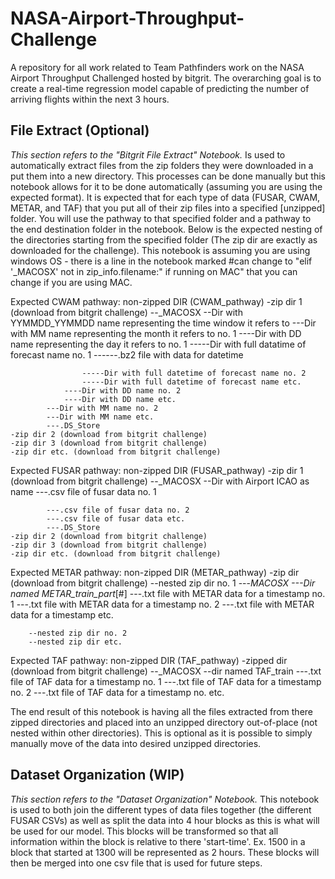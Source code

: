 # NASA-Airport-Throughput-Challenge
A repository for all work related to Team Pathfinders work on the NASA Airport Throughput Challenged hosted by bitgrit. The overarching goal is to create a real-time regression model capable of predicting the number of arriving flights within the next 3 hours.

## File Extract (Optional)
*This section refers to the "Bitgrit File Extract" Notebook.*
Is used to automatically extract files from the zip folders they were downloaded in a put them into a new directory. This processes can be done manually but this notebook allows for it to be done automatically (assuming you are using the expected format). It is expected that for each type of data (FUSAR, CWAM, METAR, and TAF) that you put all of their zip files into a specified [unzipped] folder. You will use the pathway to that specified folder and a pathway to the end destination folder in the notebook. Below is the expected nesting of the directories starting from the specified folder (The zip dir are exactly as downloaded for the challenge). This notebook is assuming you are using windows OS - there is a line in the notebook marked #can change to "elif '_MACOSX' not in zip_info.filename:" if running on MAC" that you can change if you are using MAC. 

Expected CWAM pathway:
    non-zipped DIR (CWAM_pathway)
    -zip dir 1 (download from bitgrit challenge)
        --_MACOSX
        --Dir with YYMMDD_YYMMDD name representing the time window it refers to
            ---Dir with MM name representing the month it refers to no. 1
                ----Dir with DD name representing the day it refers to no. 1
                    -----Dir with full datatime of forecast name no. 1
                        ------.bz2 file with data for datetime
                        
                    -----Dir with full datetime of forecast name no. 2
                    -----Dir with full datetime of forecast name etc.
                ----Dir with DD name no. 2
                ----Dir with DD name etc.
            ---Dir with MM name no. 2
            ---Dir with MM name etc.
            ---.DS_Store
    -zip dir 2 (download from bitgrit challenge)
    -zip dir 3 (download from bitgrit challenge)
    -zip dir etc. (download from bitgrit challenge)

Expected FUSAR pathway:
    non-zipped DIR (FUSAR_pathway)
    -zip dir 1 (download from bitgrit challenge)
        --_MACOSX
        --Dir with Airport ICAO as name
            ---.csv file of fusar data no. 1
            
            ---.csv file of fusar data no. 2
            ---.csv file of fusar data etc.
            ---.DS_Store
    -zip dir 2 (download from bitgrit challenge)
    -zip dir 3 (download from bitgrit challenge)
    -zip dir etc. (download from bitgrit challenge)

Expected METAR pathway:
    non-zipped DIR (METAR_pathway)
    -zip dir (download from bitgrit challenge)
        --nested zip dir no. 1
            ---_MACOSX
            ---Dir named METAR_train_part_[#]
                ---.txt file with METAR data for a timestamp no. 1
                ---.txt file with METAR data for a timestamp no. 2
                ---.txt file with METAR data for a timestamp etc.
            
        --nested zip dir no. 2
        --nested zip dir etc.

Expected TAF pathway:
    non-zipped DIR (TAF_pathway)
    -zipped dir (download from bitgrit challenge)
        --_MACOSX
        --dir named TAF_train
            ---.txt file of TAF data for a timestamp no. 1
            ---.txt file of TAF data for a timestamp no. 2
            ---.txt file of TAF data for a timestamp no. etc.

The end result of this notebook is having all the files extracted from there zipped directories and placed into an unzipped directory out-of-place (not nested within other directories). This is optional as it is possible to simply manually move of the data into desired unzipped directories.

## Dataset Organization (WIP)
*This section refers to the "Dataset Organization" Notebook.*
This notebook is used to both join the different types of data files together (the different FUSAR CSVs) as well as split the data into 4 hour blocks as this is what will be used for our model. This blocks will be transformed so that all information within the block is relative to there 'start-time'. Ex. 1500 in a block that started at 1300 will be represented as 2 hours. These blocks will then be merged into one csv file that is used for future steps.
